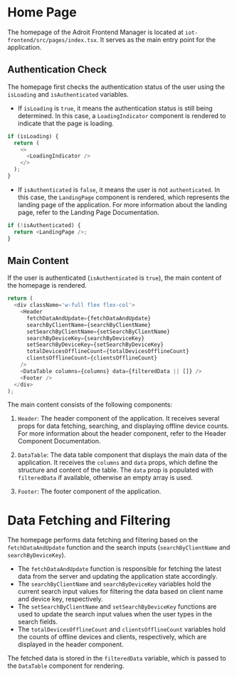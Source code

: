# Home Page

The homepage of the Adroit Frontend Manager is located at `iot-frontend/src/pages/index.tsx`. It serves as the main entry point for the application.

## Authentication Check

The homepage first checks the authentication status of the user using the `isLoading` and `isAuthenticated` variables.

- If `isLoading` is `true`, it means the authentication status is still being determined. In this case, a `LoadingIndicator` component is rendered to indicate that the page is loading.

```ts
if (isLoading) {
  return (
    <>
      <LoadingIndicator />
    </>
  );
}
```

- If `isAuthenticated` is `false`, it means the user is not `authenticated`. In this case, the `LandingPage` component is rendered, which represents the landing page of the application. For more information about the landing page, refer to the Landing Page Documentation.

```ts
if (!isAuthenticated) {
  return <LandingPage />;
}
```

## Main Content

If the user is authenticated (`isAuthenticated` is `true`), the main content of the homepage is rendered.

```ts
return (
  <div className='w-full flex flex-col'>
    <Header
      fetchDataAndUpdate={fetchDataAndUpdate}
      searchByClientName={searchByClientName}
      setSearchByClientName={setSearchByClientName}
      searchByDeviceKey={searchByDeviceKey}
      setSearchByDeviceKey={setSearchByDeviceKey}
      totalDevicesOfflineCount={totalDevicesOfflineCount}
      clientsOfflineCount={clientsOfflineCount}
    />
    <DataTable columns={columns} data={filteredData || []} />
    <Footer />
  </div>
);
```

The main content consists of the following components:

1. `Header`: The header component of the application. It receives several props for data fetching, searching, and displaying offline device counts. For more information about the header component, refer to the Header Component Documentation.

2. `DataTable`: The data table component that displays the main data of the application. It receives the `columns` and `data` props, which define the structure and content of the table. The `data` prop is populated with `filteredData` if available, otherwise an empty array is used.

3. `Footer`: The footer component of the application.

# Data Fetching and Filtering

The homepage performs data fetching and filtering based on the `fetchDataAndUpdate` function and the search inputs (`searchByClientName` and `searchByDeviceKey`).

- The `fetchDataAndUpdate` function is responsible for fetching the latest data from the server and updating the application state accordingly.
- The `searchByClientName` and `searchByDeviceKey` variables hold the current search input values for filtering the data based on client name and device key, respectively.
- The `setSearchByClientName` and `setSearchByDeviceKey` functions are used to update the search input values when the user types in the search fields.
- The `totalDevicesOfflineCount` and `clientsOfflineCount` variables hold the counts of offline devices and clients, respectively, which are displayed in the header component.

The fetched data is stored in the `filteredData` variable, which is passed to the `DataTable` component for rendering.
